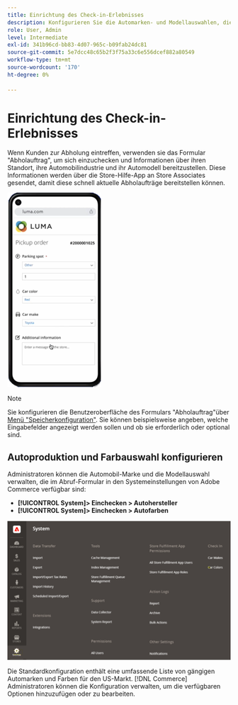 ```yaml
---
title: Einrichtung des Check-in-Erlebnisses
description: Konfigurieren Sie die Automarken- und Modellauswahlen, die verfügbar sind, um Kunden beim Ausfüllen des Formulars zur Abholung von Bestellungen zu unterstützen.
role: User, Admin
level: Intermediate
exl-id: 341b96cd-bb83-4d07-965c-b09fab24dc81
source-git-commit: 5e7dcc48c65b2f3f75a33c6e556dcef882a80549
workflow-type: tm+mt
source-wordcount: '170'
ht-degree: 0%

---
```


# Einrichtung des Check-in-Erlebnisses

Wenn Kunden zur Abholung eintreffen, verwenden sie das Formular &quot;Abholauftrag&quot;, um sich einzuchecken und Informationen über ihren Standort, ihre Automobilindustrie und ihr Automodell bereitzustellen. Diese Informationen werden über die Store-Hilfe-App an Store Associates gesendet, damit diese schnell aktuelle Abholaufträge bereitstellen können.

![[!DNL Check-In Experience Car Make] und [!DNL Model] Einstellungen für die Cursor-Auswahl](assets/checkin-system-settings-car-options.png)

>[!NOTE]
>
>Sie konfigurieren die Benutzeroberfläche des Formulars &quot;Abholauftrag&quot;über [Menü &quot;Speicherkonfiguration&quot;](merchant-store-configuration.md#configure-check-in-experience-interface-options). Sie können beispielsweise angeben, welche Eingabefelder angezeigt werden sollen und ob sie erforderlich oder optional sind.


## Autoproduktion und Farbauswahl konfigurieren

Administratoren können die Automobil-Marke und die Modellauswahl verwalten, die im Abruf-Formular in den Systemeinstellungen von Adobe Commerce verfügbar sind:

- **[!UICONTROL System]> Einchecken > Autohersteller**
- **[!UICONTROL System]> Einchecken > Autofarben**

![[!DNL Check-In Experience system configuration for curbside pickup]](assets/check-in-experience-system-config.png)

Die Standardkonfiguration enthält eine umfassende Liste von gängigen Automarken und Farben für den US-Markt. [!DNL Commerce] Administratoren können die Konfiguration verwalten, um die verfügbaren Optionen hinzuzufügen oder zu bearbeiten.
